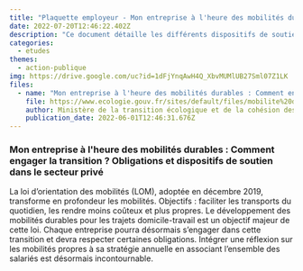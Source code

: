 ```yaml
---
title: "Plaquette employeur - Mon entreprise à l'heure des mobilités durables : Comment engager la transition ? Obligations et dispositifs de soutien dans le secteur privé"
date: 2022-07-20T12:46:22.402Z
description: "Ce document détaille les différents dispositifs de soutien pour développer la mobilité durable en entreprise."
categories:
  - etudes
themes:
  - action-publique
img: https://drive.google.com/uc?id=1dFjYnqAwH4Q_XbvMUMlUB27Sml07Z1LK
files:
  - name: "Mon entreprise à l'heure des mobilités durables : Comment engager la transition ? Obligations et dispositifs de soutien dans le secteur privé"
    file: https://www.ecologie.gouv.fr/sites/default/files/mobilite%20durable%20en%20entreprise.pdf
    author: Ministère de la transition écologique et de la cohésion des territoires
    publication_date: 2022-06-01T12:46:31.676Z
---
```


### Mon entreprise à l'heure des mobilités durables : Comment engager la transition ? Obligations et dispositifs de soutien dans le secteur privé

La loi d’orientation des mobilités (LOM), adoptée en décembre 2019, transforme en profondeur les mobilités. Objectifs : faciliter les transports du quotidien, les
rendre moins coûteux et plus propres. 
Le développement des mobilités durables pour les trajets domicile-travail est un objectif majeur de cette loi. Chaque entreprise pourra désormais s’engager dans cette transition et devra respecter certaines
obligations. Intégrer une réflexion sur les mobilités propres à sa stratégie annuelle en associant l’ensemble des salariés est désormais incontournable.

